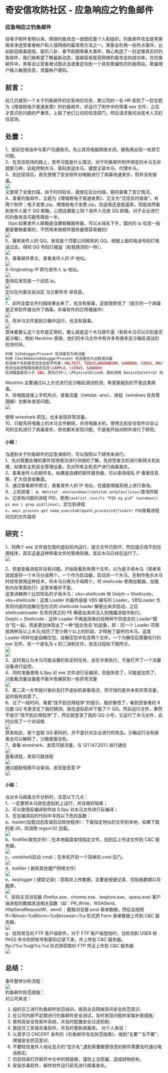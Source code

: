 

# 奇安信攻防社区 - 应急响应之钓鱼邮件

### 应急响应之钓鱼邮件

自电子邮件发明以来，网络钓鱼攻击一直困扰着个人和组织。钓鱼邮件攻击是黑客用来渗透受害者帐户和入侵网络的最常用方法之一。黑客会利用一些热点事件，比如新冠病毒疫情、娱乐八卦、春节假期等重大事件，精心构造了一封足够真实的钓鱼邮件，我们越希望了解最新动态，就越容易提高网络钓鱼攻击的成功率。在钓鱼邮件中，黑客会让受害者试图点击或重定向到一个具有欺骗性的钓鱼网站，欺骗用户输入敏感信息，泄露帐户密码。

## 前言：

前几日接到一个关于钓鱼邮件的应急响应任务，某公司的一名 HR 收到了一封主题为《增值税电子普通发票》的钓鱼邮件，并运行了附件中的带毒 exe 文件，之后才意识到问题的严重性，上报了他们公司的信息部门，然后请求我司派技术人员赶往现场。

## 处置：

1、提前在电话中与客户沟通情况，先让其将电脑网络关闭，避免再出现一些其它问题。  
2、在去往现场的路上，思考可能是什么情况，对于钓鱼邮件附件绑定的木马无非就那几种，远程控制木马、密码发送木马、键盘记录木马、代理木马。  
3、到达现场后，首先使用了安全软件对电脑进行了病毒快速查杀，但并没有报毒。  
[![](assets/1699927150-29259ddbf2d0ed6c642018fb4e97ffe6.jpg)](https://shs3.b.qianxin.com/attack_forum/2021/11/attach-ac2df1e0ef8fd9ba6836d8063eeec4f9d813f882.jpg)  
又使用了全盘扫描，由于时间较长，就放在后台扫描，期间查看了其它情况。  
4、查看钓鱼邮件，主题为《增值税电子普通发票》，正文为“见信及时查收”，有两个附件：电子发票.zip、增值税电子发票.zip，伪造得还是挺逼真，但是突然看到发件人是个 QQ 邮箱，心想这都能上钩？收件人也是 QQ 邮箱，对于企业进行的钓鱼攻击可能性降低一半。  
（tips:如果发件人邮箱是自建邮箱服务器，可以从域名下手，国内的 ip 信息一般都是要做备案的，不然用来做邮件服务器很容易被封）  
[![](assets/1699927150-b33ef49a24f4b4c104d54aee8853c831.jpg)](https://shs3.b.qianxin.com/attack_forum/2021/11/attach-cb112793a634ec6bdffeff47356eb657c187a380.jpg)  
5、搜索发件人的 QQ，发现是个顶着公司昵称的 QQ，根据上面的电话号码打电话过去，得知 QQ 号码已被盗（和我猜测的一样）。  
[![](assets/1699927150-d7dfb58e0b2a36b297c8acba0c8489bf.jpg)](https://shs3.b.qianxin.com/attack_forum/2021/11/attach-9bc9e4b1c6e01bf9f495aefb78490fbcf6fb9085.jpg)  
6、查看邮件原文，查看发件人的 IP 地址。  
[![](assets/1699927150-d336d84c4c8d96207a96a5622357e911.jpg)](https://shs3.b.qianxin.com/attack_forum/2021/11/attach-c649f96153c8eaf2d3cd9b549c31538d7ef351eb.jpg)  
X-Originating-IP 即为发件人 ip 地址。  
[![](assets/1699927150-f848689912757412b18001a553538023.jpg)](https://shs3.b.qianxin.com/attack_forum/2021/11/attach-3968f41ec2ee0b247ca6596769bdb44348df75bf.jpg)  
查询后发现是一个动态 ip。  
[![](assets/1699927150-f25255d0081b97304bc1df9932991d5f.jpg)](https://shs3.b.qianxin.com/attack_forum/2021/11/attach-92e79e856c7e1735be62db1f021d5dc7bb137e44.jpg)  
定位在内蒙古自治区 乌兰察布市 卓资县。  
[![](assets/1699927150-a7e5b5af5a45d1dce7dc68c143bc9443.jpg)](https://shs3.b.qianxin.com/attack_forum/2021/11/attach-4e6f80d14d50addb6c12c4a3ddc4724dc4427c3e.jpg)  
7、此时全盘文件扫描结果出来了，也没有报毒，这就很奇怪了（提示的一个病毒是正常软件被当作了病毒，杀毒软件的日常骚操作）  
[![](assets/1699927150-577aff77e05adba5ca7cefef7249cb3b.jpg)](https://shs3.b.qianxin.com/attack_forum/2021/11/attach-fed41edc9f57b6a91cd038e9ed54266fc315681d.jpg)  
8、将木马文件放到沙箱中运行，也没有报毒。  
[![](assets/1699927150-430550fb8a58c789a6265fc5761f8bb5.jpg)](https://shs3.b.qianxin.com/attack_forum/2021/11/attach-853e5e1c05071c5866caf92b368dd663a7964868.jpg)  
意味着要么这个文件是正常的，要么就是这个木马很牛逼（有些木马可以识别是否是沙箱），例如 Neutrino 家族，他们的木马文件中有许多有很多反沙箱反调试的检测代码，

```php
利用 IsDebuggerPresent 检测是否为调试器
利用 CheckRemoteDebuggerPresent 检测是否为远程调试器
检测用户名称是否包含这些字符串：MALTEST、TEQUILABOOMBOOM、SANDBOX、VIRUS、MALWARE
检测当前进程路径是否包含\SAMPLE、\VIRUS、SANDBOX
检测磁盘是否小于 10G，首先打开\\.\PhysicalDrive0，随后调用 DeviceIoControl 向其发送控制码 IOCTL_DISK_GET_LENGTH_INFO，小于 10G 也退出进程。
```

Neutrino 主要通过以上方式进行反沙箱反调试检测，希望我碰到的不是这类病毒。  
9、将电脑连接上手机热点，查看流量（netstat -ano）、进程（windows 任务管理器）也都未发现问题。  
[![](assets/1699927150-e71e02215aed0d4685aca28d1a324355.jpg)](https://shs3.b.qianxin.com/attack_forum/2021/11/attach-4f165ee9ce5c269f4d5ee2e24a427d9e488c3fe6.jpg)

使用 wireshark 抓包，也未发现异常流量。  
10、只能先将电脑上的木马文件删除，并将电脑关机，使用主机安全软件对全公司的主机进行了病毒查杀，但也都未发现问题。于是我开始对附件进行了研究。

#### 小结：

当遇到关于钓鱼邮件的应急演练时，可以按照以下顺序来进行。  
1、先对需要处理的事件现场情况进行详细的了解，先将受害主机进行断网关机处理，如果有主机安全管理设备，先对所有主机资产进行病毒查杀。  
2、查看发件人的邮件名，如果是自建的邮件服务器，可以查询域名 IP 备案信息等，扩大信息收集面。  
3、通过查看邮件原文，查看发件人的 IP 地址，在威胁情报系统上进行查询。  
4、上机排查： 
a、`Netstat -ano(windows)/netstat-antpleu(linux)`查询外联  
b、记录有问题的进程 PID，使用`tasklist /svc/fi “PID eq pid” (windows)/ ps aux | grep pid(linux)`，定位到进程  
c、`wmic process get name,executablepath,processid|findstr PID`查看进程对应的文件路径

## 研究：

1、将两个 exe 文件放在我的虚拟机内运行，提示文件已损坏，然后提示找不到应用程序，其实这是这种带毒文件的管用伎俩，其实木马已经在运行了。  
[![](assets/1699927150-f203e5c5d474b52ea068f8f2f9d3dbca.jpg)](https://shs3.b.qianxin.com/attack_forum/2021/11/attach-257a9bcf5fa353b2cd439ebca1da2def8bb8a422.jpg)

2、但是查看进程并没有问题。开始我看到有两个文件，以为是子母木马（简单来说就是将一个木马分成两个，一个作为启动器，启动另一个木马。在制作免杀木马时经常使用这种技术，将木马分离为子母两个，将 shellcode 使用加载器，加载到内存里面执行）这里来看并不是。  
这里讲解两个比较知名的子母木马：vbs+shellcode 和 Delphi + Shellcode。  
vbs+shellcode：这类 Loader 的最外层是 VBS 编写的 Loader，VBSLoader 负责将内层的自解压包形式的 shellcode loader 解密出来并启动，之后 shellcodeloader 负责将真正的 PE 解密出来并注入到傀儡进程中执行。  
Delphi + Shellcode：这种 Loader 不再是简单的将两种不同语言的 Loader“糅合”在一起。而是更加体现出了一种“组合攻击”的迹象，即：同一个 Loader 可释放两种及以上木马;经历了至少两个以上的阶段，才释放了最终的木马。这类 Loader 同样也是自解压包。自解压包中包含两个文件，一个为解压后需要执行的 exe 文件，另一个是名为 x 的二进制文件，攻击过程如下图所示。  
[![](assets/1699927150-ae6d5c5cbcdfd56169b2924a09ed02ad.jpg)](https://shs3.b.qianxin.com/attack_forum/2021/11/attach-686a9e5c916b091de7073b8b54fb2c3b716cc225.jpg)  
[![](assets/1699927150-6c9c73a32ca602944b6eeb7942b1e330.jpg)](https://shs3.b.qianxin.com/attack_forum/2021/11/attach-b2b213acf124efb514112b4c04a7d03aca009c26.jpg)  
3、这时我认为木马可能设置的有定时任务，会在半夜执行，于是打开了一个流量设备进行监控。  
4、同时准备使用 ILSpy 对 exe 文件进行反编译，但是失败了，可能是加壳了，只能看流量设备能不能半夜捕获到一些异常流量  
[![](assets/1699927150-9f71d5979fb7ec3990bec9648ed27520.jpg)](https://shs3.b.qianxin.com/attack_forum/2021/11/attach-9223ad86eb8c6b86c8e4c5f01bc0c663e817e4ff.jpg)  
5、第二天一大早就兴奋的去打开虚拟机查看情况，但可惜的是并未有异常流量，这时我有些蒙了。  
6、过了一段时间，看着“找不到应用程序”的提示，我好像悟了，看到受害者的 8 位数 QQ 号更坚定了我的猜测，我在虚拟机中下载了个 QQ，然后运行文件，果然不提示“找不到应用程序”了，然后我登录了我的 QQ 小号，又运行了木马文件，此时出现了一个对话框  
[![](assets/1699927150-579ccdbd95a7f9239e5c44f15fde8d38.jpg)](https://shs3.b.qianxin.com/attack_forum/2021/11/attach-6eb24b827f7c68fe522854d1b204125025137043.jpg)  
原来如此，是个盗取 QQ 密码的，并不是针对企业进行的攻击。沙箱运行没有报毒也可以解释了，沙箱里面没有。  
7、查看 wireshark，发现可疑流量，与 121.147.201.1 进行通信  
[![](assets/1699927150-d83ca8cf1e48837f0a77001e6cde958e.jpg)](https://shs3.b.qianxin.com/attack_forum/2021/11/attach-04e84f09e1fe8ed97f579fb644f931e4be35f5b9.jpg)  
查看进程，发现可疑进程  
[![](assets/1699927150-f95817292434154c56bc76996323d0e0.jpg)](https://shs3.b.qianxin.com/attack_forum/2021/11/attach-ac813fdc6d54297905528ffa6353e8cfc787a657.jpg)  
通过威胁情报平台查询，发现是恶意 IP  
[![](assets/1699927150-522770eeb6cb7a45eb628d153768a97f.jpg)](https://shs3.b.qianxin.com/attack_forum/2021/11/attach-c864b7a623a46261f21877f76a22c927175df0d1.jpg)

#### 小结：

当对木马病毒文件分析时，注意以下几点：  
1、一定要把木马放在虚拟机上运行，并且做好隔离；  
2、可以使用反编译软件如 ILSpy 对木马文件进行反编译；  
3、在反编译后的代码中寻找以下危险函数：  
a、loader(加载动态库或启动其他程序)：下载指定地址的文件到本地，如果下载的是 dll，则调用 regsvr32 加载。  
[![](assets/1699927150-d20eea57d20aa59ff30e762bb82a4d1f.jpg)](https://shs3.b.qianxin.com/attack_forum/2021/11/attach-9600bfac26dc3f89c9a2addf523b55dfb2cbfdc3.jpg)  
b、findfile(查找文件)：在本地磁盘查找指定文件，找到后上传该文件到 C&C 服务器。  
[![](assets/1699927150-0fa60b05ef645d71539aa37f94fc3c8b.jpg)](https://shs3.b.qianxin.com/attack_forum/2021/11/attach-96e3cdcedf310723149bc8fea9c0ed033731ee2b.jpg)  
c、cmdshell(启动 cmd)：在本机开启一个简单的 cmd 后门。  
[![](assets/1699927150-817a1280cb0fc4f18da8047a9bdc3c73.jpg)](https://shs3.b.qianxin.com/attack_forum/2021/11/attach-decd911c0324fd1c838bb4e499a9b0072107c260.jpg)  
d、botiller ( 删除其他僵尸网络文件)  
[![](assets/1699927150-d3d359e28a477005b384d9560969d5db.jpg)](https://shs3.b.qianxin.com/attack_forum/2021/11/attach-80a2aece2122acc263205f26a5653b86e6746910.jpg)  
e、keylogger ( 键盘记录)：窃取并上传数据，主要是按键记录、剪贴板数据以及截屏。  
[![](assets/1699927150-694acd450265599fba67c091ea27e5a1.jpg)](https://shs3.b.qianxin.com/attack_forum/2021/11/attach-04652c96b0c57889775313dfd7bd0ff2b71d8a70.jpg)  
f、挂钩主流浏览器 (firefox.exe、chrome.exe、iexplore.exe、opera.exe) 客户端进程的数据发送相关函数（如：PR\_Write、WSASend、HttpSendRequestW、send）：截取浏览器 post 表单数据，然后会按照 ff=1&host=%s&form=%s&browser=%s 形式把 Form 表单数据上传到 C&C 服务器。  
[![](assets/1699927150-f1766fcb302f7ae6054517f7ed70f718.jpg)](https://shs3.b.qianxin.com/attack_forum/2021/11/attach-702c706028c74197ba7cff01a327059014c050e5.jpg)  
g、挂钩常见的 FTP 客户端软件，对于 FTP 客户端登陆时，当检测到 USER 和 PASS 命令则把账号和密码记录下来，并上传到 C&C 服务器。ftp://%s:%s@%s:%d 形式把窃取的 FTP 凭证上传到 C&C 服务器  
[![](assets/1699927150-ecbb6a2b8cf08d8409d7085d2fe56172.jpg)](https://shs3.b.qianxin.com/attack_forum/2021/11/attach-6af618aa3a3227e47e6a36023d7645c7200815bc.jpg)

## 总结：

事件整体分析流程：  
[![](assets/1699927150-39c64661e6b49a0a58314ef0a6817083.jpg)](https://shs3.b.qianxin.com/attack_forum/2021/11/attach-f6a9d455fc6c49e76973c5669ea5166b65839952.jpg)  
钓鱼邮件防范措施：  
对公司来说：  
1) 组织员工进行钓鱼邮件防范培训，提高全员网络空间安全防范意识;  
2) 在公司内部不定期进行钓鱼邮件安全测试，及时发现问题并采取补救措施;  
3) 使用高安全性邮件系统，并及时配置安全过滤机制;  
4) 敦促员工安装杀毒软件，并及时更新病毒库。 
对个人来说：  
1) 认真学习 CNCERT 发布的《钓鱼邮件攻击防范指南》，做到“五要”“五不要”，增强安全防范意识;  
2) 不要轻信发件人地址显示的“显示名”,遇到索要敏感信息的邮件需要及时通过电话核实;  
3) 切忌轻易打开邮件中文中的短链接，谨防上当受骗，造成财物损失;  
4) 安装杀毒软件，邮件附件运行前先进行病毒查杀。
